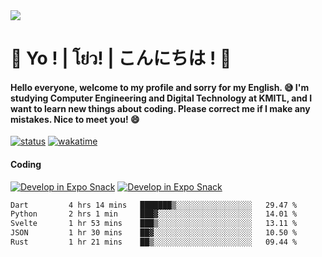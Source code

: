 <a href="#">
  <img src="https://user-images.githubusercontent.com/53619535/207896410-fee92aa4-65f2-4b27-91d3-86f8424178d3.gif" />
</a>

# 👋 Yo ! | โย่ว! | こんにちは ! 👋

<h4>Hello everyone, welcome to my profile and sorry for my English. 😅
I'm studying Computer Engineering and Digital Technology at KMITL, and I want to learn new things about coding. Please correct me if I make any mistakes. Nice to meet you! 😄</h4>

[![status](https://img.shields.io/badge/Freelance-Unavailable-red)](https://whyzotee.vercel.app)
[![wakatime](https://wakatime.com/badge/user/3ff4daa0-dc37-4cca-9446-11cce239b396.svg)](https://wakatime.com/@3ff4daa0-dc37-4cca-9446-11cce239b396)

#### Coding
[![Develop in Expo Snack](https://img.shields.io/badge/Flutter-119EFF.svg?style=for-the-badge&logo=flutter&labelColor=FFF&logoColor=119EFF)](https://flutter.dev/)
[![Develop in Expo Snack](https://img.shields.io/badge/Expo-000.svg?style=for-the-badge&logo=EXPO&labelColor=FFF&logoColor=000)](https://expo.dev/)

<!--START_SECTION:waka-->

```txt
Dart         4 hrs 14 mins   ███████▒░░░░░░░░░░░░░░░░░   29.47 %
Python       2 hrs 1 min     ███▓░░░░░░░░░░░░░░░░░░░░░   14.01 %
Svelte       1 hr 53 mins    ███▒░░░░░░░░░░░░░░░░░░░░░   13.11 %
JSON         1 hr 30 mins    ██▓░░░░░░░░░░░░░░░░░░░░░░   10.50 %
Rust         1 hr 21 mins    ██▒░░░░░░░░░░░░░░░░░░░░░░   09.44 %
```

<!--END_SECTION:waka-->

